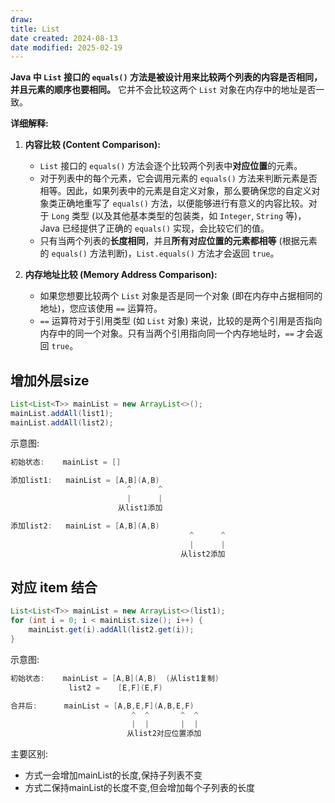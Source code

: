 ```yaml
---
draw:
title: List
date created: 2024-08-13
date modified: 2025-02-19
---
```

**Java 中 `List` 接口的 `equals()` 方法是被设计用来比较两个列表的内容是否相同，并且元素的顺序也要相同。** 它并不会比较这两个 `List` 对象在内存中的地址是否一致。

**详细解释:**

1. **内容比较 (Content Comparison):**
    
    - `List` 接口的 `equals()` 方法会逐个比较两个列表中**对应位置**的元素。
    - 对于列表中的每个元素，它会调用元素的 `equals()` 方法来判断元素是否相等。因此，如果列表中的元素是自定义对象，那么要确保您的自定义对象类正确地重写了 `equals()` 方法，以便能够进行有意义的内容比较。对于 `Long` 类型 (以及其他基本类型的包装类，如 `Integer`, `String` 等)，Java 已经提供了正确的 `equals()` 实现，会比较它们的值。
    - 只有当两个列表的**长度相同**，并且**所有对应位置的元素都相等** (根据元素的 `equals()` 方法判断)，`List.equals()` 方法才会返回 `true`。
2. **内存地址比较 (Memory Address Comparison):**
    
    - 如果您想要比较两个 `List` 对象是否是同一个对象 (即在内存中占据相同的地址)，您应该使用 `==` 运算符。
    - `==` 运算符对于引用类型 (如 `List` 对象) 来说，比较的是两个引用是否指向内存中的同一个对象。只有当两个引用指向同一个内存地址时，`==` 才会返回 `true`。

## 增加外层size

```Java
List<List<T>> mainList = new ArrayList<>();
mainList.addAll(list1);
mainList.addAll(list2);
```

示意图:

```Java
初始状态:    mainList = []

添加list1:   mainList = [A,B](A,B)
                          ^      ^
                          |      |
                        从list1添加

添加list2:   mainList = [A,B](A,B)
                                        ^      ^
                                        |      |
                                      从list2添加
```

## 对应 item 结合

```Java
List<List<T>> mainList = new ArrayList<>(list1);
for (int i = 0; i < mainList.size(); i++) {
    mainList.get(i).addAll(list2.get(i));
}
```

示意图:

```Java
初始状态:    mainList = [A,B](A,B)  (从list1复制)
             list2 =    [E,F](E,F)

合并后:      mainList = [A,B,E,F](A,B,E,F)
                           ^  ^       ^  ^
                           |  |       |  |
                          从list2对应位置添加
```

主要区别:

- 方式一会增加mainList的长度,保持子列表不变
- 方式二保持mainList的长度不变,但会增加每个子列表的长度
